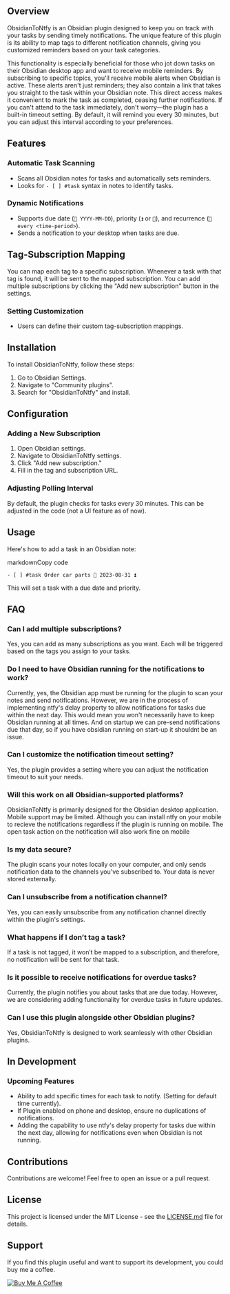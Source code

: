 
## Overview

ObsidianToNtfy is an Obsidian plugin designed to keep you on track with your tasks by sending timely notifications. The unique feature of this plugin is its ability to map tags to different notification channels, giving you customized reminders based on your task categories.

This functionality is especially beneficial for those who jot down tasks on their Obsidian desktop app and want to receive mobile reminders. By subscribing to specific topics, you'll receive mobile alerts when Obsidian is active. These alerts aren't just reminders; they also contain a link that takes you straight to the task within your Obsidian note. This direct access makes it convenient to mark the task as completed, ceasing further notifications. If you can't attend to the task immediately, don't worry—the plugin has a built-in timeout setting. By default, it will remind you every 30 minutes, but you can adjust this interval according to your preferences.

## Features

### Automatic Task Scanning

- Scans all Obsidian notes for tasks and automatically sets reminders.
- Looks for `- [ ] #task` syntax in notes to identify tasks.

### Dynamic Notifications

- Supports due date (`📅 YYYY-MM-DD`), priority (`⏫` or `🔼`), and recurrence (`🔁 every <time-period>`).
- Sends a notification to your desktop when tasks are due.

## Tag-Subscription Mapping

You can map each tag to a specific subscription. Whenever a task with that tag is found, it will be sent to the mapped subscription. You can add multiple subscriptions by clicking the "Add new subscription" button in the settings.

### Setting Customization

- Users can define their custom tag-subscription mappings.

## Installation

To install ObsidianToNtfy, follow these steps:

1. Go to Obsidian Settings.
2. Navigate to "Community plugins".
3. Search for "ObsidianToNtfy" and install.

## Configuration

### Adding a New Subscription

1. Open Obsidian settings.
2. Navigate to ObsidianToNtfy settings.
3. Click "Add new subscription."
4. Fill in the tag and subscription URL.

### Adjusting Polling Interval

By default, the plugin checks for tasks every 30 minutes. This can be adjusted in the code (not a UI feature as of now).

## Usage

Here's how to add a task in an Obsidian note:

markdownCopy code

`- [ ] #task Order car parts 📅 2023-08-31 ⏫` 

This will set a task with a due date and priority.

## FAQ

### Can I add multiple subscriptions?

Yes, you can add as many subscriptions as you want. Each will be triggered based on the tags you assign to your tasks.

### Do I need to have Obsidian running for the notifications to work?

Currently, yes, the Obsidian app must be running for the plugin to scan your notes and send notifications. However, we are in the process of implementing ntfy's delay property to allow notifications for tasks due within the next day. This would mean you won't necessarily have to keep Obsidian running at all times. And on startup we can pre-send notifications due that day, so if you have obsidian running on start-up it shouldnt be an issue.

### Can I customize the notification timeout setting?

Yes, the plugin provides a setting where you can adjust the notification timeout to suit your needs.

### Will this work on all Obsidian-supported platforms?

ObsidianToNtfy is primarily designed for the Obsidian desktop application. Mobile support may be limited. Although you can install ntfy on your mobile to recieve the notifications regardless if the plugin is running on mobile. The open task action on the notification will also work fine on mobile

### Is my data secure?

The plugin scans your notes locally on your computer, and only sends notification data to the channels you've subscribed to. Your data is never stored externally.

### Can I unsubscribe from a notification channel?

Yes, you can easily unsubscribe from any notification channel directly within the plugin's settings.

### What happens if I don’t tag a task?

If a task is not tagged, it won’t be mapped to a subscription, and therefore, no notification will be sent for that task.

### Is it possible to receive notifications for overdue tasks?

Currently, the plugin notifies you about tasks that are due today. However, we are considering adding functionality for overdue tasks in future updates.

### Can I use this plugin alongside other Obsidian plugins?

Yes, ObsidianToNtfy is designed to work seamlessly with other Obsidian plugins.


## In Development

### Upcoming Features

- Ability to add specific times for each task to notify. (Setting for default time currently).
- If Plugin enabled on phone and desktop, ensure no duplications of notifications.
- Adding the capability to use ntfy's delay property for tasks due within the next day, allowing for notifications even when Obsidian is not running.

## Contributions

Contributions are welcome! Feel free to open an issue or a pull request.

## License

This project is licensed under the MIT License - see the [LICENSE.md](https://chat.openai.com/c/LICENSE.md) file for details.


## Support

If you find this plugin useful and want to support its development, you could buy me a coffee.

[![Buy Me A Coffee](https://influencermarketinghub.com/wp-content/uploads/2021/03/skiptheflip_buymeacoffee3_creativeworkdonations.png)](https://www.buymeacoffee.com/paddymac)